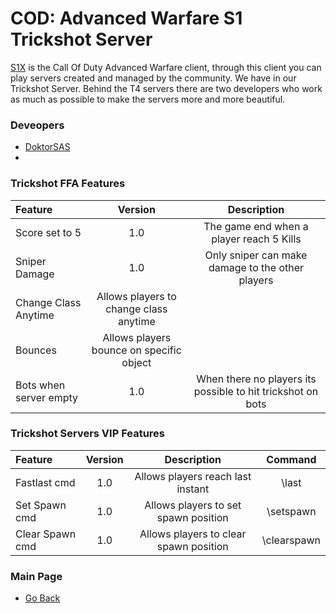 # COD: Advanced Warfare S1 Trickshot Server
[S1X](https://xlabs.dev/support_s1x_client) is the Call Of Duty Advanced Warfare client, through this 
client you can play servers created and managed by the community. We have in our Trickshot Server. Behind the T4 servers there 
are two developers who work as much as possible to make the servers more and more beautiful. 

### Deveopers
- [DoktorSAS](https://twitter.com/DoktorSAS)
- 
### Trickshot FFA Features

| Feature | Version | Description |
| :------------ |:---------------:|:---------------:|
|Score set to 5 | 1.0 | The game end when a player reach 5 Kills |
|Sniper Damage| 1.0 | Only sniper can make damage to the other players|
|Change Class Anytime | Allows players to change class anytime |
|Bounces | Allows players bounce on specific object |
|Bots when server empty | 1.0 | When there no players its possible to hit trickshot on bots |


### Trickshot Servers VIP Features
| Feature | Version | Description | Command |
| :------------ |:---------------:|:---------------:|:---------------:|
|Fastlast cmd| 1.0 | Allows players reach last instant | \last |
|Set Spawn cmd| 1.0 | Allows players to set spawn position | \setspawn |
|Clear Spawn cmd| 1.0 | Allows players to clear spawn position | \clearspawn |

### Main Page
- [Go Back](https://github.com/DoktorSAS/Sorex/blob/main/README.md)
